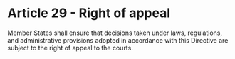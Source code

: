 # Article 29 - Right of appeal


Member States shall ensure that decisions taken under laws, regulations, and administrative provisions adopted in accordance with this Directive are subject to the right of appeal to the courts.
